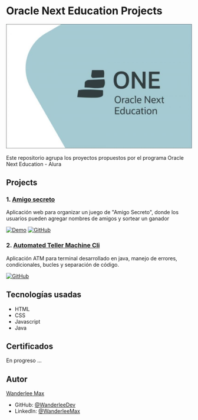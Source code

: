# Oracle Next Education Projects

![course coursera](./oracle-next-cover.jpg)

Este repositorio agrupa los proyectos propuestos por el programa Oracle Next Education - Alura

## Projects

### 1. [Amigo secreto](https://github.com/WanderleeDev/Coursera-projects/tree/main/HTML-and-CSS-in-depth--Project-of-Coursera-main)

Aplicación web para organizar un juego de "Amigo Secreto", donde los usuarios pueden agregar nombres de amigos y sortear un ganador

[![Demo](https://img.shields.io/badge/Demo-eb9d15?style=for-the-badge&logo=rocket&logoColor=white&labelColor=#eb9d15)](https://amigo-secreto-ten-wheat.vercel.app/)
[![GitHub](https://img.shields.io/badge/GitHub-100000?style=for-the-badge&logo=github&logoColor=white)](https://github.com/WanderleeDev/Alura-projects-G8/tree/main/challenge-amigo-secreto_esp-main)

### 2. [Automated Teller Machine Cli](https://github.com/WanderleeDev/Coursera-projects/tree/main/HTML-and-CSS-in-depth--Project-of-Coursera-main)

Aplicación ATM para terminal desarrollado en java, manejo de errores, condicionales, bucles y separación de código.

[![GitHub](https://img.shields.io/badge/GitHub-100000?style=for-the-badge&logo=github&logoColor=white)](https://github.com/WanderleeDev/Alura-projects-G8/tree/main/challenge-amigo-secreto_esp-main)

## Tecnologías usadas

- HTML
- CSS
- Javascript
- Java

## Certificados

En progreso ...

## Autor

[Wanderlee Max](https://www.linkedin.com/in/wanderlee-max/)

- GitHub: [@WanderleeDev](https://github.com/WanderleeDev)
- LinkedIn: [@WanderleeMax](https://www.linkedin.com/in/wanderlee-max/)
